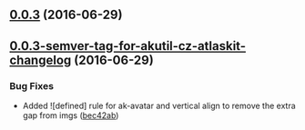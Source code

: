 <a name="0.0.3"></a>
## [0.0.3](https://aui-team-bot/https://bitbucket.org/atlassian/atlaskit-spike/compare/0.0.3-semver-tag-for-akutil-cz-atlaskit-changelog...v0.0.3) (2016-06-29)



<a name="0.0.3-semver-tag-for-akutil-cz-atlaskit-changelog"></a>
## [0.0.3-semver-tag-for-akutil-cz-atlaskit-changelog](https://aui-team-bot/https://bitbucket.org/atlassian/atlaskit-spike/compare/bec42ab...0.0.3-semver-tag-for-akutil-cz-atlaskit-changelog) (2016-06-29)


### Bug Fixes

* Added ![defined] rule for ak-avatar and vertical align to remove the extra gap from imgs ([bec42ab](https://aui-team-bot/https://bitbucket.org/atlassian/atlaskit-spike/commits/bec42ab))



